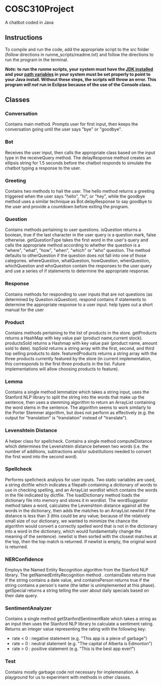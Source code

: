 # COSC310Project
A chatbot coded in Java

## Instructions

To compile and run the code, add the appropriate script to the src folder
(follow directions in runme_scripts/readme.txt) and follow the directions
to run the program in the terminal.

**_Note:_ to run the runme scripts, your system must have the [JDK installed](https://www.oracle.com/java/technologies/javase-downloads.html)
 and your [path variables](https://www.java.com/en/download/help/path.xml) in your system must be set properly to point to
 your Java install. Without these steps, the scripts will throw an error. This program _will not_ run in Eclipse because
 of the use of the Console class.**

## Classes
### Conversation
Contains main method. Prompts user for first input, then keeps the conversation
going until the user says "bye" or "goodbye".

### Bot
Receives the user input, then calls the appropriate class based on the input
type in the receiveQuery method. The delayResponse method creates an ellipsis
string for 1.5 seconds before the chatbot responds to simulate the chatbot
typing a response to the user.

### Greeting
Contains two methods to hail the user. The hello method returns a greeting
triggered when the user says "hello", "hi", or "hey", while the goodbye method
uses a similar technique as Bot.delayResponse to say goodbye to the user
and provide a countdown before exiting the program.

### Question
Contains methods pertaining to user questions. isQuestion returns a boolean, true
if the last character in the user query is a question mark, false otherwise.
getQuestionType takes the first word in the user's query and calls the appropriate
method according to whether the question is a "where", "what", "how", "when", "which"
or "who" question. The method defaults to otherQuestion if the question does not
fall into one of those categories. whereQuestion, whatQuestion, howQuestion,
whenQuestion, whichQuestion and whoQuestion contain the responses to the user query
and use a series of if statements to determine the appropriate response.

### Response
Contains methods for responding to user inputs that are not questions (as
determined by Question.isQuestion). respond contains if statements to
determine the appropriate response to a user input. help types out a short
manual for the user

### Product
Contains methods pertaining to the list of products in the store. getProducts
returns a HashMap with key value pair (product name,current stock). productsSold
returns a Hashmap with key value pair (product name, amount sold to date).
topSold returns a string array with the first, second, and third top selling
products to date. featuredProducts returns a string array with the three products
currently featured by the store (in current implementation, this corresponds
to the first three products in the list. Future implementations will allow
choosing products to feature).

### Lemma
Contains a single method lemmatize which takes a string input, uses the Stanford
NLP library to split the string into the words that make up the sentence, then
uses a stemming algorithm to return an ArrayList containing the word stems
in the sentence. The algorithm seems to work similarly to the Porter Stemmer
algorithm, but does not perform as effectively (e.g. the output for "translation"
is "translation" instead of "translate").

### Levenshtein Distance
A helper class for spellcheck. Contains a single method computeDistance which
determines the Levenshtein distance between two words (i.e. the number of additions,
subtractions and/or substitutions needed to convert the first word into the second
word).

### Spellcheck
Performs spellcheck analysis for user inputs. Two static variables are used, a
string dictfile which indicates a filepath containing a dictionary of words to
use in checking spelling, and an ArrayList wordlist which contains the words in
the file indicated by dictfile. The loadDictionary method loads the dictionary file
into memory and stores it in wordlist. The wordSuggestor method takes a word,
calculates the Levenshtein distance against all the words in the dictionary, then
adds the matches to an ArrayList newlist if the distance is less than 3 (this
could be any value; because of the relatively small size of our dictionary, we
wanted to minimize the chance the algorithm would convert a correctly spelled
word that is not in the dictionary into a word in the dictionary, which would
fundamentally change the meaning of the sentence). newlist is then sorted with
the closest matches at the top, then the top match is returned. If newlist is
empty, the original word is returned.

### NERConfidence
Employs the Named Entity Recognition algorithm from the Stanford NLP library. The
getNamedEntityRecognition method <DOES SOME STUFF>. containsDate returns true if
the string contains a date value, and containsPerson returns true if the string
contains a person's name (the latter is unimplemented at this phase). getSpecial
returns a string telling the user about daily specials based on their date query.

### SentimentAnalyzer
Contains a single method getStanfordSentimentRate which takes a string as an
input then uses the Stanford NLP library to calculate a sentiment rating. Returns
an integer value representing the rating with the following key:
* rate < 0 : negative statement (e.g. "This app is a piece of garbage")
* rate = 0 : neutral statement (e.g. "The capital of Alberta is Edmonton")
* rate > 0 : positive statement (e.g. "This is the best app ever!")

### Test
Contains mostly garbage code not necessary for implemenation. A playground for us
to experiment with methods in other classes.
